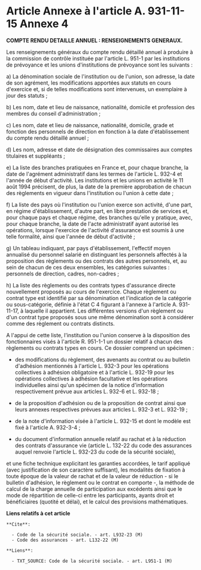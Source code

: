 # Article Annexe à l'article A. 931-11-15  Annexe 4

**COMPTE RENDU DETAILLE ANNUEL : RENSEIGNEMENTS GENERAUX.**

Les renseignements généraux du compte rendu détaillé annuel à produire à la commission de contrôle instituée par l'article L.
951-1 par les institutions de prévoyance et les unions d'institutions de prévoyance sont les suivants :

a) La dénomination sociale de l'institution ou de l'union, son adresse, la date de son agrément, les modifications apportées
aux statuts en cours d'exercice et, si de telles modifications sont intervenues, un exemplaire à jour des statuts ;

b) Les nom, date et lieu de naissance, nationalité, domicile et profession des membres du conseil d'administration ;

c) Les nom, date et lieu de naissance, nationalité, domicile, grade et fonction des personnels de direction en fonction à la
date d'établissement du compte rendu détaillé annuel ;

d) Les nom, adresse et date de désignation des commissaires aux comptes titulaires et suppléants ;

e) La liste des branches pratiquées en France et, pour chaque branche, la date de l'agrément administratif dans les termes de
l'article L. 932-4 et l'année de début d'activité. Les institutions et les unions en activité le 11 août 1994 précisent, de
plus, la date de la première approbation de chacun des règlements en vigueur dans l'institution ou l'union à cette date ;

f) La liste des pays où l'institution ou l'union exerce son activité, d'une part, en régime d'établissement, d'autre part, en
libre prestation de services et, pour chaque pays et chaque régime, des branches qu'elle y pratique, avec, pour chaque
branche, la date de l'acte administratif ayant autorisé les opérations, lorsque l'exercice de l'activité d'assurance est
soumis à une telle formalité, ainsi que l'année de début d'activité ;

g) Un tableau indiquant, par pays d'établissement, l'effectif moyen annualisé du personnel salarié en distinguant les
personnels affectés à la proposition des règlements ou des contrats des autres personnels, et, au sein de chacun de ces deux
ensembles, les catégories suivantes : personnels de direction, cadres, non-cadres ;

h) La liste des règlements ou des contrats types d'assurance directe nouvellement proposés au cours de l'exercice. Chaque
règlement ou contrat type est identifié par sa dénomination et l'indication de la catégorie ou sous-catégorie, définie à
l'état C 4 figurant à l'annexe à l'article A. 931-11-17, à laquelle il appartient. Les différentes versions d'un règlement ou
d'un contrat type proposés sous une même dénomination sont à considérer comme des règlement ou contrats distincts.

A l'appui de cette liste, l'institution ou l'union conserve à la disposition des fonctionnaires visés à l'article R. 951-1-1
un dossier relatif à chacun des règlements ou contrats types en cours. Ce dossier comprend un spécimen :

- des modifications du règlement, des avenants au contrat ou au bulletin d'adhésion mentionnés à l'article L. 932-3 pour les
opérations collectives à adhésion obligatoire et à l'article L. 932-19 pour les opérations collectives à adhésion facultative
et les opérations individuelles ainsi qu'un spécimen de la notice d'information respectivement prévue aux articles L. 932-6
et L. 932-18 ;

- de la proposition d'adhésion ou de la proposition de contrat ainsi que leurs annexes respectives prévues aux articles L.
932-3 et L. 932-19 ;

- de la note d'information visée à l'article L. 932-15 et dont le modèle est fixé à l'article A. 932-3-4 ;

- du document d'information annuelle relatif au rachat et à la réduction des contrats d'assurance vie (article L. 132-22 du
code des assurances auquel renvoie l'article L. 932-23 du code de la sécurité sociale),

et une fiche technique explicitant les garanties accordées, le tarif appliqué (avec justification de son caractère
suffisant), les modalités de fixation à toute époque de la valeur de rachat et de la valeur de réduction - si le bulletin
d'adhésion, le règlement ou le contrat en comporte -, la méthode de calcul de la charge annuelle de participation aux
excédents ainsi que le mode de répartition de celle-ci entre les participants, ayants droit et bénéficiaires (quotité et
délai), et le calcul des provisions mathématiques.

**Liens relatifs à cet article**

	**Cite**:

	  - Code de la sécurité sociale. - art. L932-23 (M)
	  - Code des assurances - art. L132-22 (M)

	**Liens**:

	  - TXT_SOURCE: Code de la sécurité sociale. - art. L951-1 (M)
